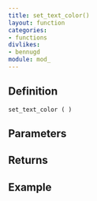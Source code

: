 ```yaml
---
title: set_text_color()
layout: function
categories:
- functions
divlikes:
- bennugd
module: mod_
---
```


## Definition

    set_text_color ( )

## Parameters

## Returns

## Example
